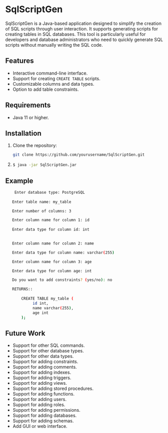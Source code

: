 # SqlScriptGen

SqlScriptGen is a Java-based application designed to simplify the creation of SQL scripts through user interaction. It
supports generating scripts for creating tables in SQL databases. This tool is particularly useful for developers and
database administrators who need to quickly generate SQL scripts without manually writing the SQL code.

## Features

- Interactive command-line interface.
- Support for creating `CREATE TABLE` scripts.
- Customizable columns and data types.
- Option to add table constraints.

## Requirements

- Java 11 or higher.

## Installation

1. Clone the repository:
   ```sh
   git clone https://github.com/yourusername/SqlScriptGen.git
2. ```sh 
   $ java -jar SqlScriptGen.jar

## Example

```sh 
    Enter database type: PostgreSQL
 
   Enter table name: my_table

   Enter number of columns: 3

   Enter column name for column 1: id
   
   Enter data type for column id: int
   

   Enter column name for column 2: name

   Enter data type for column name: varchar(255)

   Enter column name for column 3: age

   Enter data type for column age: int

   Do you want to add constraints? (yes/no): no

   RETURNS::
   
       CREATE TABLE my_table (
            id int,
            name varchar(255),
            age int
       );

```

## Future Work

- Support for other SQL commands.
- Support for other database types.
- Support for other data types.
- Support for adding constraints.
- Support for adding comments.
- Support for adding indexes.
- Support for adding triggers.
- Support for adding views.
- Support for adding stored procedures.
- Support for adding functions.
- Support for adding users.
- Support for adding roles.
- Support for adding permissions.
- Support for adding databases.
- Support for adding schemas.
- Add GUI or web interface.